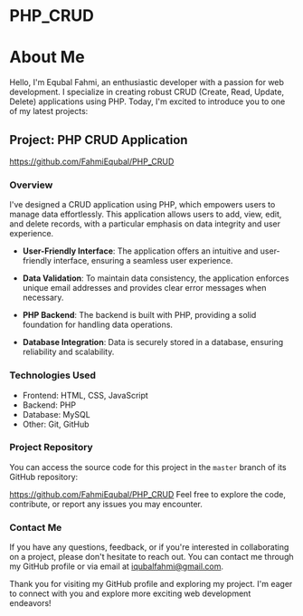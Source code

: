 # PHP_CRUD
# About Me

Hello, I'm Equbal Fahmi, an enthusiastic developer with a passion for web development. I specialize in creating robust CRUD (Create, Read, Update, Delete) applications using PHP. Today, I'm excited to introduce you to one of my latest projects:

## Project: PHP CRUD Application

https://github.com/FahmiEqubal/PHP_CRUD

### Overview

I've designed a CRUD application using PHP, which empowers users to manage data effortlessly. This application allows users to add, view, edit, and delete records, with a particular emphasis on data integrity and user experience.

- **User-Friendly Interface**: The application offers an intuitive and user-friendly interface, ensuring a seamless user experience.

- **Data Validation**: To maintain data consistency, the application enforces unique email addresses and provides clear error messages when necessary.

- **PHP Backend**: The backend is built with PHP, providing a solid foundation for handling data operations.

- **Database Integration**: Data is securely stored in a database, ensuring reliability and scalability.

### Technologies Used

- Frontend: HTML, CSS, JavaScript
- Backend: PHP
- Database: MySQL
- Other: Git, GitHub

### Project Repository

You can access the source code for this project in the `master` branch of its GitHub repository:

https://github.com/FahmiEqubal/PHP_CRUD
Feel free to explore the code, contribute, or report any issues you may encounter.

### Contact Me

If you have any questions, feedback, or if you're interested in collaborating on a project, please don't hesitate to reach out. You can contact me through my GitHub profile or via email at iqubalfahmi@gmail.com.

Thank you for visiting my GitHub profile and exploring my project. I'm eager to connect with you and explore more exciting web development endeavors!
